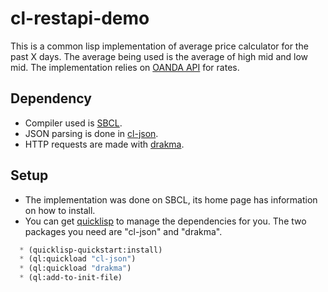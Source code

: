cl-restapi-demo
===============

This is a common lisp implementation of average price calculator for the past X days.  The average being used is the average of high mid and low mid.  The implementation relies on [OANDA API](https://github.com/oanda/apidocs) for rates.

Dependency
----------
* Compiler used is [SBCL](http://www.sbcl.org/).
* JSON parsing is done in [cl-json](http://common-lisp.net/project/cl-json/).
* HTTP requests are made with [drakma](http://weitz.de/drakma/).

Setup
-----
* The implementation was done on SBCL, its home page has information on how to install.
* You can get [quicklisp](http://www.quicklisp.org/) to manage the dependencies for you.  The two packages you need are "cl-json" and "drakma". 

```commonlisp
  * (quicklisp-quickstart:install)
  * (ql:quickload "cl-json")
  * (ql:quickload "drakma")
  * (ql:add-to-init-file)
```